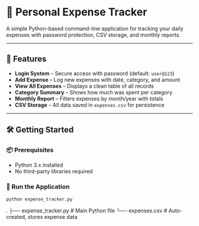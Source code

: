 # 💸 Personal Expense Tracker

A simple Python-based command-line application for tracking your daily expenses with password protection, CSV storage, and monthly reports.

---

## 🔐 Features

- **Login System** – Secure access with password (default: `user@123`)
- **Add Expense** – Log new expenses with date, category, and amount
- **View All Expenses** – Displays a clean table of all records
- **Category Summary** – Shows how much was spent per category
- **Monthly Report** – Filters expenses by month/year with totals
- **CSV Storage** – All data saved in `expenses.csv` for persistence

---

## 🛠️ Getting Started

### 📦 Prerequisites

- Python 3.x installed
- No third-party libraries required

### 🚀 Run the Application

```bash
python expense_tracker.py
```
.
├── expense_tracker.py   # Main Python file
└── expenses.csv         # Auto-created, stores expense data

